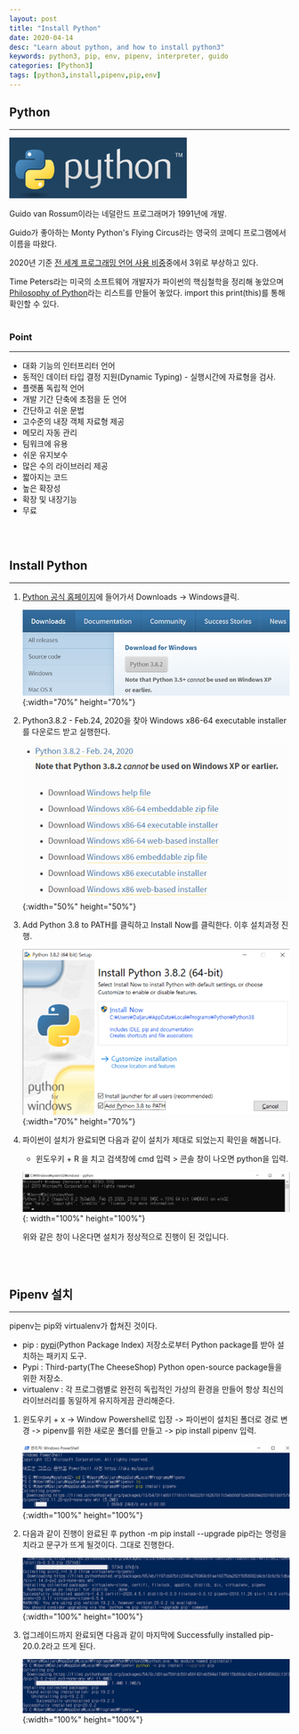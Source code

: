 ```yaml
---
layout: post
title: "Install Python"
date: 2020-04-14
desc: "Learn about python, and how to install python3"
keywords: python3, pip, env, pipenv, interpreter, guido
categories: [Python3]
tags: [python3,install,pipenv,pip,env]
---
```


## Python

___

![Python](/static/assets/img/blog/python3/01EnvSetting/Python.png)

Guido van Rossum이라는 네덜란드 프로그래머가 1991년에 개발.

Guido가 좋아하는 Monty Python's Flying Circus라는 영국의 코메디 프로그램에서 이름을 따왔다. 

2020년 기준  [전 세계 프로그래밍 언어 사용 비중](https://www.tiobe.com/tiobe-index/)중에서 3위로 부상하고 있다. 

Time Peters라는 미국의 소프트웨어 개발자가 파이썬의 핵심철학을 정리해 놓았으며 [Philosophy of Python](https://www.python.org/dev/peps/pep-0020/)라는 리스트를 만들어 놓았다. import this  print(this)를 통해 확인할 수 있다.
<br>
<br>

### Point

___

* 대화 기능의 인터프리터 언어
* 동적인 데이터 타입 결정 지원(Dynamic Typing) - 실행시간에 자료형을 검사.
* 플랫폼 독립적 언어
* 개발 기간 단축에 초점을 둔 언어
* 간단하고 쉬운 문법
* 고수준의 내장 객체 자료형 제공
* 메모리 자동 관리
* 팀워크에 유용
* 쉬운 유지보수
* 많은 수의 라이브러리 제공
* 짧아지는 코드
* 높은 확장성
* 확장 및 내장기능
* 무료
<br>
<br>

## Install Python

___

1. [Python 공식 홈페이지](https://www.python.org/)에 들어가서 Downloads -> Windows클릭.

   ![PythonDownload](/static/assets/img/blog/python3/01EnvSetting/PythonDownload.png){:width="70%" height="70%"}

   

2. Python3.8.2 - Feb.24, 2020을 찾아 Windows x86-64 executable installer를 다운로드 받고 실행한다. 

   ![PythonVersion](/static/assets/img/blog/python3/01EnvSetting/PythonVersion.png){:width="50%" height="50%"}

   

3. Add Python 3.8 to PATH를 클릭하고 Install Now를 클릭한다. 이후 설치과정 진행.

   ![Install](/static/assets/img/blog/python3/01EnvSetting/Install.png){:width="70%" height="70%"}

   

4. 파이썬이 설치가 완료되면 다음과 같이 설치가 제대로 되었는지 확인을 해봅니다.   

   * 윈도우키 + R 을 치고 검색창에 cmd 입력 > 콘솔 창이 나오면 python을 입력.

   ![PythonConsole](/static/assets/img/blog/python3/01EnvSetting/PythonConsole.png){: width="100%" height="100%"}

   위와 같은 창이 나온다면 설치가 정상적으로 진행이 된 것입니다. 
<br>
<br>

## Pipenv 설치

___

pipenv는 pip와 virtualenv가 합쳐진 것이다. 

* pip :  [pypi](https://pypi.org/)(Python Package Index) 저장소로부터 Python package를 받아 설치하는 패키지 도구. 
* Pypi : Third-party(The CheeseShop) Python open-source package들을 위한 저장소.
* virtualenv : 각 프로그램별로 완전히 독립적인 가상의 환경을 만들어 항상 최신의 라이브러리를 동일하게 유지하게끔 관리해준다. 

1. 윈도우키 + x -> Window Powershell로 입장 -> 파이썬이 설치된 폴더로 경로 변경 -> pipenv를 위한 새로운 폴더를 만들고 -> pip install pipenv 입력.

   ![Pipenv](/static/assets/img/blog/python3/01EnvSetting/Pipenv.png){:width="100%" height="100%"}
   

2. 다음과 같이 진행이 완료된 후 python -m pip install --upgrade pip라는 명령을 치라고 문구가 뜨게 될것이다. 그대로 진행한다. 

   ![pipenvInstallFinish](/static/assets/img/blog/python3/01EnvSetting/pipenvInstallFinish.png){:width="100%" height="100%"}

   

3. 업그레이드까지 완료되면 다음과 같이 마지막에 Successfully installed pip-20.0.2라고 뜨게 된다. 

   ![pipenvUpgrade](/static/assets/img/blog/python3/01EnvSetting/pipenvUpgrade.png){:width="100%" height="100%"}





